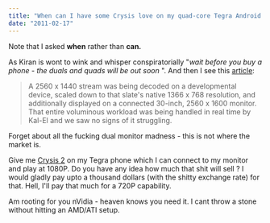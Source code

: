 ```yaml
---
title: "When can I have some Crysis love on my quad-core Tegra Android phone ?"
date: "2011-02-17"
---
```


Note that I asked **when** rather than **can.**

As Kiran is wont to wink and whisper conspiratorially "_wait before you buy a phone - the duals and quads will be out soon_ ". And then I see this [article](http://www.engadget.com/2011/02/15/nvidia-announces-quad-core-kal-el-soc-promises-it-in-tablets-by/):

> A 2560 x 1440 stream was being decoded on a developmental device, scaled down to that slate's native 1366 x 768 resolution, and additionally displayed on a connected 30-inch, 2560 x 1600 monitor. That entire voluminous workload was being handled in real time by Kal-El and we saw no signs of it struggling.

Forget about all the fucking dual monitor madness - this is not where the market is.

Give me [Crysis 2](http://en.wikipedia.org/wiki/Crysis_2) on my Tegra phone which I can connect to my monitor and play at 1080P. Do you have any idea how much that shit will sell ? I would gladly pay upto a thousand dollars (with the shitty exchange rate) for that. Hell, I'll pay that much for a 720P capability.

Am rooting for you nVidia - heaven knows you need it. I cant throw a stone without hitting an AMD/ATI setup.
